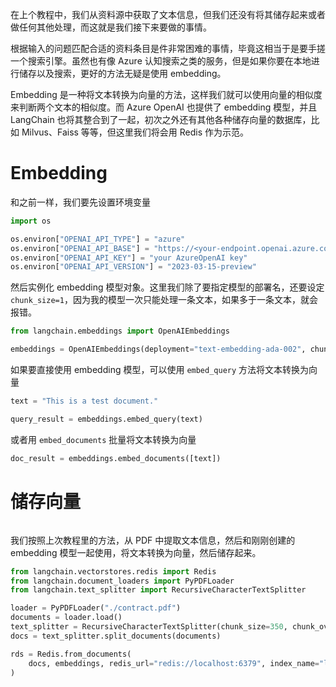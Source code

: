 在上个教程中，我们从资料源中获取了文本信息，但我们还没有将其储存起来或者做任何其他处理，而这就是我们接下来要做的事情。

根据输入的问题匹配合适的资料条目是件非常困难的事情，毕竟这相当于是要手搓一个搜索引擎。虽然也有像 Azure 认知搜索之类的服务，但是如果你要在本地进行储存以及搜索，更好的方法无疑是使用 embedding。

Embedding 是一种将文本转换为向量的方法，这样我们就可以使用向量的相似度来判断两个文本的相似度。而 Azure OpenAI 也提供了 embedding 模型，并且 LangChain 也将其整合到了一起，初次之外还有其他各种储存向量的数据库，比如 Milvus、Faiss 等等，但这里我们将会用 Redis 作为示范。

# Embedding

和之前一样，我们要先设置环境变量

```python
import os

os.environ["OPENAI_API_TYPE"] = "azure"
os.environ["OPENAI_API_BASE"] = "https://<your-endpoint.openai.azure.com/"
os.environ["OPENAI_API_KEY"] = "your AzureOpenAI key"
os.environ["OPENAI_API_VERSION"] = "2023-03-15-preview"
```

然后实例化 embedding 模型对象。这里我们除了要指定模型的部署名，还要设定 `chunk_size=1`，因为我的模型一次只能处理一条文本，如果多于一条文本，就会报错。

```python
from langchain.embeddings import OpenAIEmbeddings

embeddings = OpenAIEmbeddings(deployment="text-embedding-ada-002", chunk_size=1)
```

如果要直接使用 embedding 模型，可以使用 `embed_query` 方法将文本转换为向量

```python
text = "This is a test document."

query_result = embeddings.embed_query(text)
```

或者用 `embed_documents` 批量将文本转换为向量

```python
doc_result = embeddings.embed_documents([text])
```

# 储存向量

```bash

```

我们按照上次教程里的方法，从 PDF 中提取文本信息，然后和刚刚创建的 embedding 模型一起使用，将文本转换为向量，然后储存起来。

```python
from langchain.vectorstores.redis import Redis
from langchain.document_loaders import PyPDFLoader
from langchain.text_splitter import RecursiveCharacterTextSplitter

loader = PyPDFLoader("./contract.pdf")
documents = loader.load()
text_splitter = RecursiveCharacterTextSplitter(chunk_size=350, chunk_overlap=20)
docs = text_splitter.split_documents(documents)

rds = Redis.from_documents(
    docs, embeddings, redis_url="redis://localhost:6379", index_name="link"
)
```

